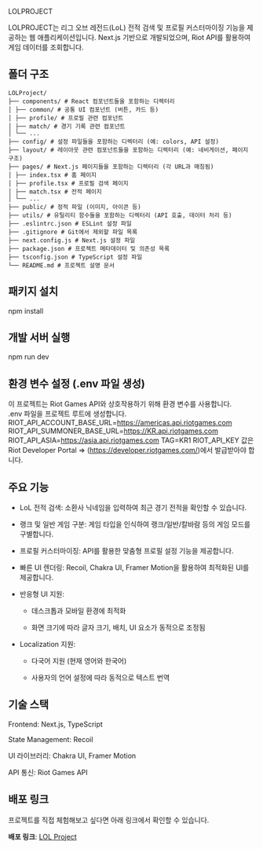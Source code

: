 LOLPROJECT

LOLPROJECT는 리그 오브 레전드(LoL) 전적 검색 및 프로필 커스터마이징 기능을 제공하는 웹 애플리케이션입니다. Next.js 기반으로 개발되었으며, Riot API를 활용하여 게임 데이터를 조회합니다.

## 폴더 구조

```
LOLProject/
├── components/ # React 컴포넌트들을 포함하는 디렉터리
│ ├── common/ # 공통 UI 컴포넌트 (버튼, 카드 등)
│ ├── profile/ # 프로필 관련 컴포넌트
│ ├── match/ # 경기 기록 관련 컴포넌트
│ └── ...
├── config/ # 설정 파일들을 포함하는 디렉터리 (예: colors, API 설정)
├── layout/ # 레이아웃 관련 컴포넌트들을 포함하는 디렉터리 (예: 네비게이션, 페이지 구조)
├── pages/ # Next.js 페이지들을 포함하는 디렉터리 (각 URL과 매칭됨)
│ ├── index.tsx # 홈 페이지
│ ├── profile.tsx # 프로필 검색 페이지
│ ├── match.tsx # 전적 페이지
│ └── ...
├── public/ # 정적 파일 (이미지, 아이콘 등)
├── utils/ # 유틸리티 함수들을 포함하는 디렉터리 (API 호출, 데이터 처리 등)
├── .eslintrc.json # ESLint 설정 파일
├── .gitignore # Git에서 제외할 파일 목록
├── next.config.js # Next.js 설정 파일
├── package.json # 프로젝트 메타데이터 및 의존성 목록
├── tsconfig.json # TypeScript 설정 파일
└── README.md # 프로젝트 설명 문서
```

## 패키지 설치

npm install

## 개발 서버 실행

npm run dev

## 환경 변수 설정 (.env 파일 생성)

이 프로젝트는 Riot Games API와 상호작용하기 위해 환경 변수를 사용합니다.  
.env 파일을 프로젝트 루트에 생성합니다.
RIOT_API_ACCOUNT_BASE_URL=https://americas.api.riotgames.com
RIOT_API_SUMMONER_BASE_URL=https://KR.api.riotgames.com
RIOT_API_ASIA=https://asia.api.riotgames.com
TAG=KR1
RIOT_API_KEY 값은 Riot Developer Portal => (https://developer.riotgames.com/)에서 발급받아야 합니다.

## 주요 기능

- LoL 전적 검색: 소환사 닉네임을 입력하여 최근 경기 전적을 확인할 수 있습니다.

- 랭크 및 일반 게임 구분: 게임 타입을 인식하여 랭크/일반/칼바람 등의 게임 모드를 구별합니다.

- 프로필 커스터마이징: API를 활용한 맞춤형 프로필 설정 기능을 제공합니다.

- 빠른 UI 렌더링: Recoil, Chakra UI, Framer Motion을 활용하여 최적화된 UI를 제공합니다.

- 반응형 UI 지원:

  - 데스크톱과 모바일 환경에 최적화

  - 화면 크기에 따라 글자 크기, 배치, UI 요소가 동적으로 조정됨

- Localization 지원:

  - 다국어 지원 (현재 영어와 한국어)

  - 사용자의 언어 설정에 따라 동적으로 텍스트 번역

## 기술 스택

Frontend: Next.js, TypeScript

State Management: Recoil

UI 라이브러리: Chakra UI, Framer Motion

API 통신: Riot Games API

## 배포 링크

프로젝트를 직접 체험해보고 싶다면 아래 링크에서 확인할 수 있습니다.

**배포 링크**: [LOL Project](https://lol-project-omega.vercel.app/)
